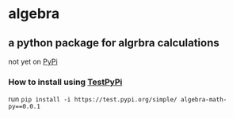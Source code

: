 
# algebra
## a python package for algrbra calculations
not yet on [PyPi](https://pypi.org/algebra-math-py/0.0.1/)
### How to install using [TestPyPi](https://test.pypi.org/)
run `pip install -i https://test.pypi.org/simple/ algebra-math-py==0.0.1`



